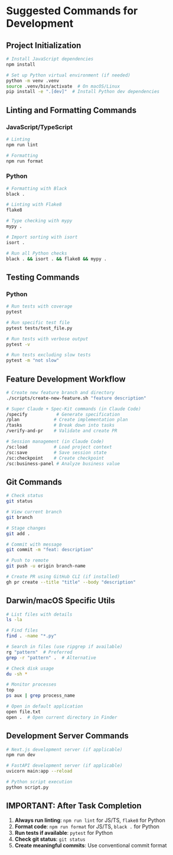 # Suggested Commands for Development

## Project Initialization
```bash
# Install JavaScript dependencies
npm install

# Set up Python virtual environment (if needed)
python -m venv .venv
source .venv/bin/activate  # On macOS/Linux
pip install -e ".[dev]"  # Install Python dev dependencies
```

## Linting and Formatting Commands

### JavaScript/TypeScript
```bash
# Linting
npm run lint

# Formatting
npm run format
```

### Python
```bash
# Formatting with Black
black .

# Linting with Flake8
flake8

# Type checking with mypy
mypy .

# Import sorting with isort
isort .

# Run all Python checks
black . && isort . && flake8 && mypy .
```

## Testing Commands

### Python
```bash
# Run tests with coverage
pytest

# Run specific test file
pytest tests/test_file.py

# Run tests with verbose output
pytest -v

# Run tests excluding slow tests
pytest -m "not slow"
```

## Feature Development Workflow
```bash
# Create new feature branch and directory
./scripts/create-new-feature.sh "feature description"

# Super Claude + Spec-Kit commands (in Claude Code)
/specify           # Generate specification
/plan             # Create implementation plan
/tasks            # Break down into tasks
/verify-and-pr    # Validate and create PR

# Session management (in Claude Code)
/sc:load          # Load project context
/sc:save          # Save session state
/sc:checkpoint    # Create checkpoint
/sc:business-panel # Analyze business value
```

## Git Commands
```bash
# Check status
git status

# View current branch
git branch

# Stage changes
git add .

# Commit with message
git commit -m "feat: description"

# Push to remote
git push -u origin branch-name

# Create PR using GitHub CLI (if installed)
gh pr create --title "title" --body "description"
```

## Darwin/macOS Specific Utils
```bash
# List files with details
ls -la

# Find files
find . -name "*.py"

# Search in files (use ripgrep if available)
rg "pattern"  # Preferred
grep -r "pattern" .  # Alternative

# Check disk usage
du -sh *

# Monitor processes
top
ps aux | grep process_name

# Open in default application
open file.txt
open .  # Open current directory in Finder
```

## Development Server Commands
```bash
# Next.js development server (if applicable)
npm run dev

# FastAPI development server (if applicable)  
uvicorn main:app --reload

# Python script execution
python script.py
```

## IMPORTANT: After Task Completion
1. **Always run linting**: `npm run lint` for JS/TS, `flake8` for Python
2. **Format code**: `npm run format` for JS/TS, `black .` for Python  
3. **Run tests if available**: `pytest` for Python
4. **Check git status**: `git status`
5. **Create meaningful commits**: Use conventional commit format